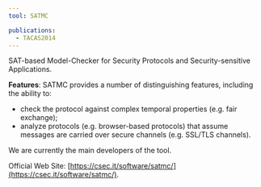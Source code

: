 ```yaml
---
tool: SATMC

publications:
  - TACAS2014
---
```


SAT-based Model-Checker for Security Protocols and Security-sensitive Applications.

**Features**: SATMC provides a number of distinguishing features, including the ability to:
- check the protocol against complex temporal properties (e.g. fair exchange);
- analyze protocols (e.g. browser-based protocols) that assume messages are carried over secure channels (e.g. SSL/TLS channels).

We are currently the main developers of the tool.

Official Web Site: [https://csec.it/software/satmc/](https://csec.it/software/satmc/).